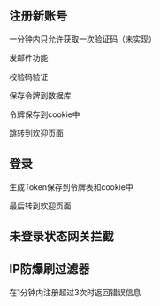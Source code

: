 ## 注册新账号

一分钟内只允许获取一次验证码（未实现）

发邮件功能

校验码验证

保存令牌到数据库

令牌保存到cookie中

跳转到欢迎页面

## 登录

生成Token保存到令牌表和cookie中

最后转到欢迎页面

## 未登录状态网关拦截

## IP防爆刷过滤器

在1分钟内注册超过3次时返回错误信息